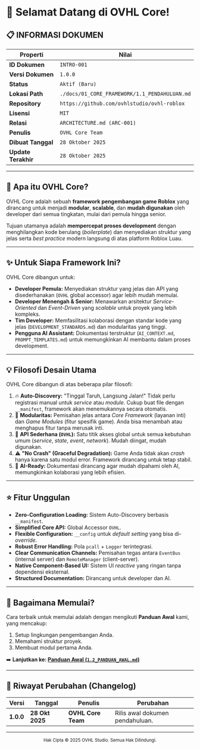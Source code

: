 # 👋 Selamat Datang di OVHL Core!

## 📋 INFORMASI DOKUMEN

| Properti            | Nilai                                         |
| ------------------- | --------------------------------------------- |
| **ID Dokumen**      | `INTRO-001`                                   |
| **Versi Dokumen**   | `1.0.0`                                       |
| **Status**          | `Aktif (Baru)`                                |
| **Lokasi Path**     | `./docs/01_CORE_FRAMEWORK/1.1_PENDAHULUAN.md` |
| **Repository**      | `https://github.com/ovhlstudio/ovhl-roblox`   |
| **Lisensi**         | `MIT`                                         |
| **Relasi**          | `ARCHITECTURE.md (ARC-001)`                   |
| **Penulis**         | `OVHL Core Team`                              |
| **Dibuat Tanggal**  | `28 Oktober 2025`                             |
| **Update Terakhir** | `28 Oktober 2025`                             |

---

## 🎯 Apa itu OVHL Core?

OVHL Core adalah sebuah **framework pengembangan game Roblox** yang dirancang untuk menjadi **modular**, **scalable**, dan **mudah digunakan** oleh developer dari semua tingkatan, mulai dari pemula hingga senior.

Tujuan utamanya adalah **mempercepat proses development** dengan menghilangkan kode berulang (_boilerplate_) dan menyediakan struktur yang jelas serta _best practice_ modern langsung di atas platform Roblox Luau.

---

## ✨ Untuk Siapa Framework Ini?

OVHL Core dibangun untuk:

- **Developer Pemula:** Menyediakan struktur yang jelas dan API yang disederhanakan (`OVHL` global accessor) agar lebih mudah memulai.
- **Developer Menengah & Senior:** Menawarkan arsitektur _Service-Oriented_ dan _Event-Driven_ yang _scalable_ untuk proyek yang lebih kompleks.
- **Tim Developer:** Memfasilitasi kolaborasi dengan standar kode yang jelas (`DEVELOPMENT_STANDARDS.md`) dan modularitas yang tinggi.
- **Pengguna AI Assistant:** Dokumentasi terstruktur (`AI_CONTEXT.md`, `PROMPT_TEMPLATES.md`) untuk memungkinkan AI membantu dalam proses development.

---

## 💡 Filosofi Desain Utama

OVHL Core dibangun di atas beberapa pilar filosofi:

1.  🔥 **Auto-Discovery:** "Tinggal Taruh, Langsung Jalan!" Tidak perlu registrasi manual untuk _service_ atau _module_. Cukup buat file dengan `__manifest`, framework akan menemukannya secara otomatis.
2.  🧩 **Modularitas:** Pemisahan jelas antara _Core Framework_ (layanan inti) dan _Game Modules_ (fitur spesifik game). Anda bisa menambah atau menghapus fitur tanpa merusak inti.
3.  🔑 **API Sederhana (`OVHL`):** Satu titik akses global untuk semua kebutuhan umum (_service_, _state_, _event_, _network_). Mudah diingat, mudah digunakan.
4.  ⚠️ **"No Crash" (Graceful Degradation):** Game Anda tidak akan _crash_ hanya karena satu modul error. Framework dirancang untuk tetap stabil.
5.  🤖 **AI-Ready:** Dokumentasi dirancang agar mudah dipahami oleh AI, memungkinkan kolaborasi yang lebih efisien.

---

## ⭐ Fitur Unggulan

- **Zero-Configuration Loading:** Sistem Auto-Discovery berbasis `__manifest`.
- **Simplified Core API:** Global Accessor `OVHL`.
- **Flexible Configuration:** `__config` untuk _default setting_ yang bisa di-_override_.
- **Robust Error Handling:** Pola `pcall` + `Logger` terintegrasi.
- **Clear Communication Channels:** Pemisahan tegas antara `EventBus` (internal server) dan `RemoteManager` (client-server).
- **Native Component-Based UI:** Sistem UI _reactive_ yang ringan tanpa dependensi eksternal.
- **Structured Documentation:** Dirancang untuk developer dan AI.

---

## 🚀 Bagaimana Memulai?

Cara terbaik untuk memulai adalah dengan mengikuti **Panduan Awal** kami, yang mencakup:

1.  Setup lingkungan pengembangan Anda.
2.  Memahami struktur proyek.
3.  Membuat modul pertama Anda.

➡️ **Lanjutkan ke: [Panduan Awal (`1.2_PANDUAN_AWAL.md`)](./1.2_PANDUAN_AWAL.md)**

---

## 🔄 Riwayat Perubahan (Changelog)

| Versi     | Tanggal         | Penulis            | Perubahan                       |
| --------- | --------------- | ------------------ | ------------------------------- |
| **1.0.0** | **28 Okt 2025** | **OVHL Core Team** | Rilis awal dokumen pendahuluan. |

---

<p align="center">
  <small>Hak Cipta © 2025 OVHL Studio. Semua Hak Dilindungi.</small>
</p>
